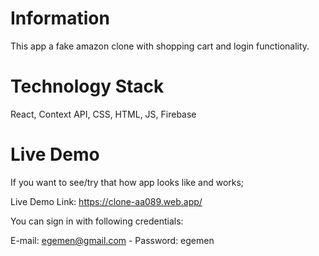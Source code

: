 # Information

This app a fake amazon clone with shopping cart and login functionality.

# Technology Stack

React, Context API, CSS, HTML, JS, Firebase

# Live Demo

If you want to see/try that how app looks like and works;

Live Demo Link: https://clone-aa089.web.app/

You can sign in with following credentials:

E-mail: egemen@gmail.com - Password: egemen
